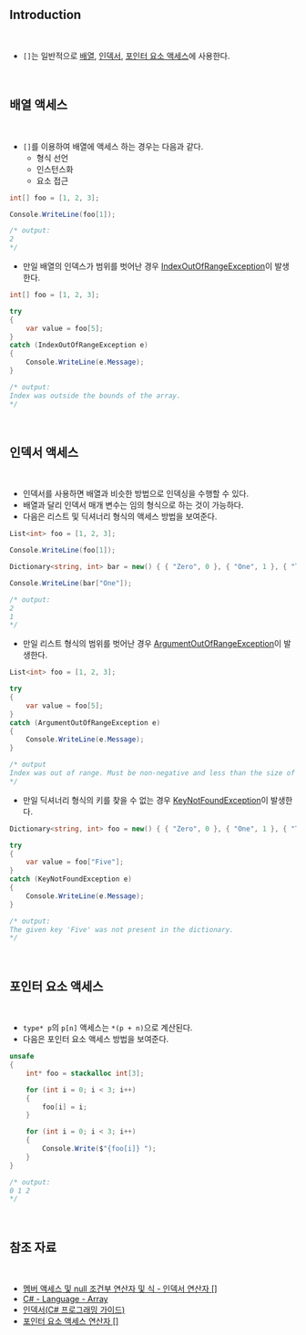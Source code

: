 ## Introduction

<br>

- `[]`는 일반적으로 [배열](https://peponi-paradise.tistory.com/entry/C-Language-Array), [인덱서](https://learn.microsoft.com/ko-kr/dotnet/csharp/programming-guide/indexers/), [포인터 요소 액세스](https://learn.microsoft.com/ko-kr/dotnet/csharp/language-reference/operators/pointer-related-operators#pointer-element-access-operator-)에 사용한다.

<br>

## 배열 액세스

<br>

- `[]`를 이용하여 배열에 액세스 하는 경우는 다음과 같다.
    - 형식 선언
    - 인스턴스화
    - 요소 접근

```cs
int[] foo = [1, 2, 3];            

Console.WriteLine(foo[1]);  

/* output:
2
*/
```

- 만일 배열의 인덱스가 범위를 벗어난 경우 [IndexOutOfRangeException](https://learn.microsoft.com/ko-kr/dotnet/api/system.indexoutofrangeexception)이 발생한다.

```cs
int[] foo = [1, 2, 3];

try
{
    var value = foo[5];
}
catch (IndexOutOfRangeException e)
{
    Console.WriteLine(e.Message);
}

/* output:
Index was outside the bounds of the array.
*/
```

<br>

## 인덱서 액세스

<br>

- 인덱서를 사용하면 배열과 비슷한 방법으로 인덱싱을 수행할 수 있다.
- 배열과 달리 인덱서 매개 변수는 임의 형식으로 하는 것이 가능하다.
- 다음은 리스트 및 딕셔너리 형식의 액세스 방법을 보여준다.

```cs
List<int> foo = [1, 2, 3];      

Console.WriteLine(foo[1]);

Dictionary<string, int> bar = new() { { "Zero", 0 }, { "One", 1 }, { "Two", 2 } };

Console.WriteLine(bar["One"]);

/* output:
2
1
*/
```

- 만일 리스트 형식의 범위를 벗어난 경우 [ArgumentOutOfRangeException](https://learn.microsoft.com/ko-kr/dotnet/api/system.argumentoutofrangeexception?view=net-8.0)이 발생한다.

```cs
List<int> foo = [1, 2, 3];

try
{
    var value = foo[5];
}
catch (ArgumentOutOfRangeException e)
{
    Console.WriteLine(e.Message);
}

/* output
Index was out of range. Must be non-negative and less than the size of the collection. (Parameter 'index')
*/
```

- 만일 딕셔너리 형식의 키를 찾을 수 없는 경우 [KeyNotFoundException](https://learn.microsoft.com/ko-kr/dotnet/api/system.collections.generic.keynotfoundexception?view=net-7.0)이 발생한다.

```cs
Dictionary<string, int> foo = new() { { "Zero", 0 }, { "One", 1 }, { "Two", 2 } };

try
{
    var value = foo["Five"];
}
catch (KeyNotFoundException e)
{
    Console.WriteLine(e.Message);
}

/* output:
The given key 'Five' was not present in the dictionary.
*/
```

<br>

## 포인터 요소 액세스

<br>

- `type* p`의 `p[n]` 액세스는 `*(p + n)`으로 계산된다.
- 다음은 포인터 요소 액세스 방법을 보여준다.

```cs
unsafe
{
    int* foo = stackalloc int[3];

    for (int i = 0; i < 3; i++)
    {
        foo[i] = i;
    }

    for (int i = 0; i < 3; i++)
    {
        Console.Write($"{foo[i]} ");
    }
}

/* output:
0 1 2
*/
```

<br>

## 참조 자료

<br>

- [멤버 액세스 및 null 조건부 연산자 및 식 - 인덱서 연산자 []](https://learn.microsoft.com/ko-kr/dotnet/csharp/language-reference/operators/member-access-operators#indexer-operator-)
- [C# - Language - Array](https://peponi-paradise.tistory.com/entry/C-Language-Array)
- [인덱서(C# 프로그래밍 가이드)](https://learn.microsoft.com/ko-kr/dotnet/csharp/programming-guide/indexers/)
- [포인터 요소 액세스 연산자 []](https://learn.microsoft.com/ko-kr/dotnet/csharp/language-reference/operators/pointer-related-operators#pointer-element-access-operator-)